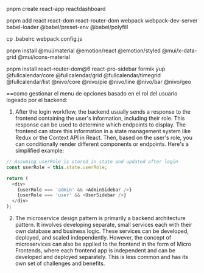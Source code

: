 pnpm create react-app reactdashboard

pnpm add react react-dom react-router-dom webpack webpack-dev-server babel-loader @babel/preset-env @babel/polyfill

cp .babelrc webpack.config.js

pnpm install @mui/material @emotion/react @emotion/styled @mui/x-data-grid @mui/icons-material

pnpm install react-router-dom@6 react-pro-sidebar formik yup @fullcalendar/core @fullcalendar/grid @fullcalendar/timegrid @fullcalendar/list @nivo/core @nivo/pie @nivo/line @nivo/bar @nivo/geo

==como gestionar el menu de opciones basado en el rol del usuario logeado por el backend:

1. After the login workflow, the backend usually sends a response to the frontend containing the user's information, including their role. This response can be used to determine which endpoints to display. The frontend can store this information in a state management system like Redux or the Context API in React. Then, based on the user's role, you can conditionally render different components or endpoints. Here's a simplified example:

```javascript
// Assuming userRole is stored in state and updated after login
const userRole = this.state.userRole;

return (
  <div>
    {userRole === 'admin' && <AdminSidebar />}
    {userRole === 'user' && <UserSidebar />}
  </div>
);
```

2. The microservice design pattern is primarily a backend architecture pattern. It involves developing separate, small services each with their own database and business logic. These services can be developed, deployed, and scaled independently. However, the concept of microservices can also be applied to the frontend in the form of Micro Frontends, where each frontend app is independent and can be developed and deployed separately. This is less common and has its own set of challenges and benefits.